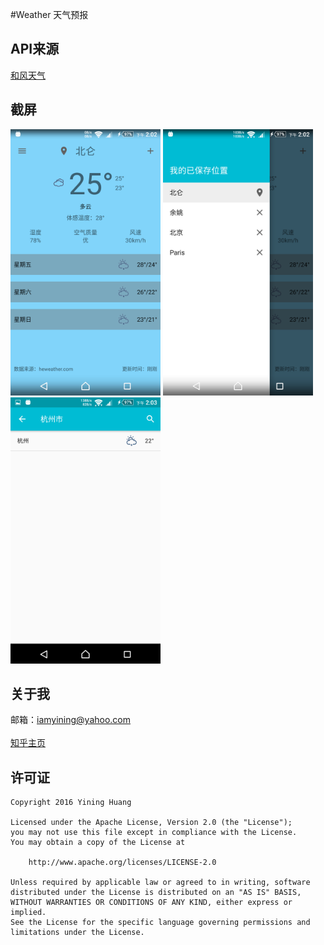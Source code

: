 #Weather
天气预报

## API来源
  [和风天气](http://www.heweather.com/)

## 截屏
<img src="./Screenshot1.png" width="240" height="426" />
<img src="./Screenshot2.png" width="240" height="426" />
<img src="./Screenshot3.png" width="240" height="426" />

## 关于我
  邮箱：iamyining@yahoo.com</br>
  </br>
  [知乎主页](https://www.zhihu.com/people/undefeated)
## 许可证

    Copyright 2016 Yining Huang

    Licensed under the Apache License, Version 2.0 (the "License");
    you may not use this file except in compliance with the License.
    You may obtain a copy of the License at

        http://www.apache.org/licenses/LICENSE-2.0

    Unless required by applicable law or agreed to in writing, software
    distributed under the License is distributed on an "AS IS" BASIS,
    WITHOUT WARRANTIES OR CONDITIONS OF ANY KIND, either express or implied.
    See the License for the specific language governing permissions and
    limitations under the License.

